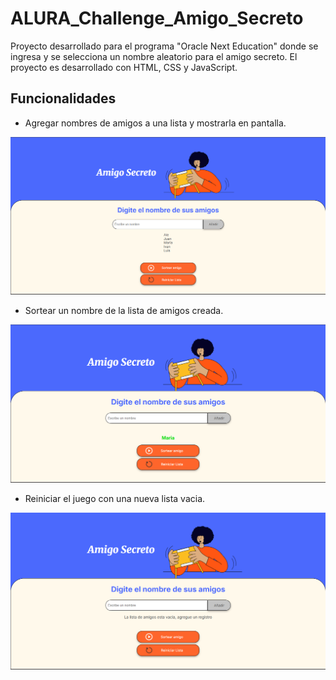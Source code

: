 # ALURA_Challenge_Amigo_Secreto
Proyecto desarrollado para el programa "Oracle Next Education" donde se ingresa y se selecciona un nombre aleatorio para el amigo secreto. El proyecto es desarrollado con HTML, CSS y JavaScript.

## Funcionalidades
- Agregar nombres de amigos a una lista y mostrarla en pantalla.

![lista de amigos](assets/lista.png)

- Sortear un nombre de la lista de amigos creada.

![Sorteo de amigos](assets/sorteo.png)

- Reiniciar el juego con una nueva lista vacia.

![lista de amigos](assets/botonReinicio.png)
